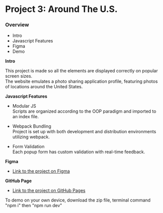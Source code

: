 # Project 3: Around The U.S.

### Overview  

* Intro  
* Javascript Features
* Figma 
* Demo
  
**Intro**
  
This project is made so all the elements are displayed correctly on popular screen sizes.  
The website emulates a photo sharing application profile, featuring photos of locations around the United States.

**Javascript Features**

* Modular JS  
Scripts are organized according to the OOP paradigm and imported to an index file.

* Webpack Bundling  
Project is set up with both development and distribution environments utilizing webpack.

* Form Validation  
Each popup form has custom validation with real-time feedback.

**Figma**  
  
* [Link to the project on Figma](https://www.figma.com/file/ii4xxsJ0ghevUOcssTlHZv/Sprint-3%3A-Around-the-US?node-id=0%3A1)  

**GitHub Page**  
* [Link to the project on GitHub Pages](https://jendoc.github.io/se_project_aroundtheus/)

To demo on your own device, download the zip file, terminal command "npm i" then "npm run dev"
